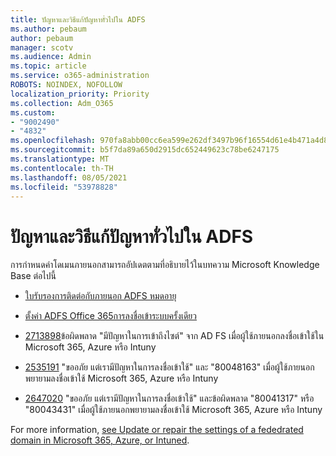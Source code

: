 ```yaml
---
title: ปัญหาและวิธีแก้ปัญหาทั่วไปใน ADFS
ms.author: pebaum
author: pebaum
manager: scotv
ms.audience: Admin
ms.topic: article
ms.service: o365-administration
ROBOTS: NOINDEX, NOFOLLOW
localization_priority: Priority
ms.collection: Adm_O365
ms.custom:
- "9002490"
- "4832"
ms.openlocfilehash: 970fa8abb00cc6ea599e262df3497b96f16554d61e4b471a4d8a62506b8cb483
ms.sourcegitcommit: b5f7da89a650d2915dc652449623c78be6247175
ms.translationtype: MT
ms.contentlocale: th-TH
ms.lasthandoff: 08/05/2021
ms.locfileid: "53978828"
---
```

# <a name="common-issues-and-resolutions-for-adfs"></a>ปัญหาและวิธีแก้ปัญหาทั่วไปใน ADFS

การกําหนดค่าโดเมนภายนอกสามารถอัปเดตตามที่อธิบายไว้ในบทความ Microsoft Knowledge Base ต่อไปนี้

- [ใบรับรองการติดต่อกับภายนอก ADFS หมดอายุ](adfs-federation-certificate-expiring.md)

- [ตั้งค่า ADFS Office 365การลงชื่อเข้าระบบครั้งเดียว](https://docs.microsoft.com/office365/troubleshoot/active-directory/set-up-adfs-for-single-sign-on)

- [2713898](https://support.microsoft.com/help/2713898)ข้อผิดพลาด "มีปัญหาในการเข้าถึงไซต์" จาก AD FS เมื่อผู้ใช้ภายนอกลงชื่อเข้าใช้ใน Microsoft 365, Azure หรือ Intuny

- [2535191](https://support.microsoft.com/help/2535191) "ขออภัย แต่เรามีปัญหาในการลงชื่อเข้าใช้" และ "80048163" เมื่อผู้ใช้ภายนอกพยายามลงชื่อเข้าใช้ Microsoft 365, Azure หรือ Intuny

- [2647020](https://support.microsoft.com/help/2647020) "ขออภัย แต่เรามีปัญหาในการลงชื่อเข้าใช้" และข้อผิดพลาด "80041317" หรือ "80043431" เมื่อผู้ใช้ภายนอกพยายามลงชื่อเข้าใช้ Microsoft 365, Azure หรือ Intuny

For more information, [see Update or repair the settings of a fededrated domain in Microsoft 365, Azure, or Intuned](https://docs.microsoft.com/office365/troubleshoot/active-directory/update-federated-domain-office-365).
